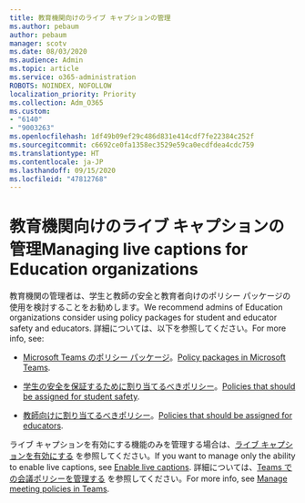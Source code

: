 ```yaml
---
title: 教育機関向けのライブ キャプションの管理
ms.author: pebaum
author: pebaum
manager: scotv
ms.date: 08/03/2020
ms.audience: Admin
ms.topic: article
ms.service: o365-administration
ROBOTS: NOINDEX, NOFOLLOW
localization_priority: Priority
ms.collection: Adm_O365
ms.custom:
- "6140"
- "9003263"
ms.openlocfilehash: 1df49b09ef29c486d831e414cdf7fe22384c252f
ms.sourcegitcommit: c6692ce0fa1358ec3529e59ca0ecdfdea4cdc759
ms.translationtype: HT
ms.contentlocale: ja-JP
ms.lasthandoff: 09/15/2020
ms.locfileid: "47812768"
---
```

# <a name="managing-live-captions-for-education-organizations"></a><span data-ttu-id="12659-102">教育機関向けのライブ キャプションの管理</span><span class="sxs-lookup"><span data-stu-id="12659-102">Managing live captions for Education organizations</span></span>

<span data-ttu-id="12659-103">教育機関の管理者は、学生と教師の安全と教育者向けのポリシー パッケージの使用を検討することをお勧めします。</span><span class="sxs-lookup"><span data-stu-id="12659-103">We recommend admins of Education organizations consider using policy packages for student and educator safety and educators.</span></span> <span data-ttu-id="12659-104">詳細については、以下を参照してください。</span><span class="sxs-lookup"><span data-stu-id="12659-104">For more info, see:</span></span>  

- <span data-ttu-id="12659-105">[Microsoft Teams のポリシー パッケージ](https://docs.microsoft.com/microsoftteams/policy-packages-edu#policy-packages-in-microsoft-teams)。</span><span class="sxs-lookup"><span data-stu-id="12659-105">[Policy packages in Microsoft Teams](https://docs.microsoft.com/microsoftteams/policy-packages-edu#policy-packages-in-microsoft-teams).</span></span>  
    
- <span data-ttu-id="12659-106">[学生の安全を保証するために割り当てるべきポリシー](https://docs.microsoft.com/microsoftteams/policy-packages-edu#policies-that-should-be-assigned-for-student-safety)。</span><span class="sxs-lookup"><span data-stu-id="12659-106">[Policies that should be assigned for student safety](https://docs.microsoft.com/microsoftteams/policy-packages-edu#policies-that-should-be-assigned-for-student-safety).</span></span>

- <span data-ttu-id="12659-107">[教師向けに割り当てるべきポリシー](https://docs.microsoft.com/microsoftteams/policy-packages-edu#policies-that-should-be-assigned-for-educators)。</span><span class="sxs-lookup"><span data-stu-id="12659-107">[Policies that should be assigned for educators](https://docs.microsoft.com/microsoftteams/policy-packages-edu#policies-that-should-be-assigned-for-educators).</span></span>

<span data-ttu-id="12659-108">ライブ キャプションを有効にする機能のみを管理する場合は、[ライブ キャプションを有効にする](https://docs.microsoft.com/microsoftteams/meeting-policies-in-teams#enable-live-captions) を参照してください。</span><span class="sxs-lookup"><span data-stu-id="12659-108">If you want to manage only the ability to enable live captions, see [Enable live captions](https://docs.microsoft.com/microsoftteams/meeting-policies-in-teams#enable-live-captions).</span></span> <span data-ttu-id="12659-109">詳細については、[Teams での会議ポリシーを管理する](https://docs.microsoft.com/microsoftteams/meeting-policies-in-teams) を参照してください。</span><span class="sxs-lookup"><span data-stu-id="12659-109">For more info, see [Manage meeting policies in Teams](https://docs.microsoft.com/microsoftteams/meeting-policies-in-teams).</span></span>